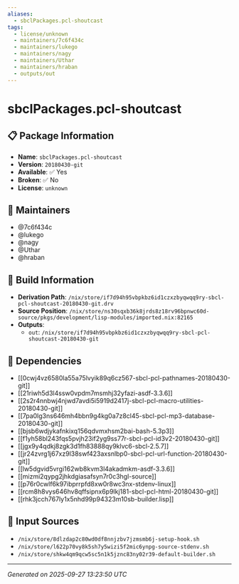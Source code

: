 ```yaml
---
aliases:
  - sbclPackages.pcl-shoutcast
tags:
  - license/unknown
  - maintainers/7c6f434c
  - maintainers/lukego
  - maintainers/nagy
  - maintainers/Uthar
  - maintainers/hraban
  - outputs/out
---
```


# sbclPackages.pcl-shoutcast

## 📋 Package Information

- **Name**: `sbclPackages.pcl-shoutcast`
- **Version**: `20180430-git`
- **Available**: ✅ Yes
- **Broken**: ✅ No
- **License**: `unknown`
## 👥 Maintainers

- @7c6f434c
- @lukego
- @nagy
- @Uthar
- @hraban


## 🔧 Build Information

- **Derivation Path**: `/nix/store/if7d94h95vbpkbz6id1czxzbyqwqq9ry-sbcl-pcl-shoutcast-20180430-git.drv`
- **Source Position**: `/nix/store/ns30sqxb36k8jrds8z18rv96bpnwc60d-source/pkgs/development/lisp-modules/imported.nix:82165`
- **Outputs**:
  - `out`:  `/nix/store/if7d94h95vbpkbz6id1czxzbyqwqq9ry-sbcl-pcl-shoutcast-20180430-git`

## 🔗 Dependencies

- [[0cwj4vz6580la55a75lvyik89q6cz567-sbcl-pcl-pathnames-20180430-git]]
- [[21riwh5d3l4ssw0vpdm7msmhj32yfazi-asdf-3.3.6]]
- [[2s2r4nnbwj4njwd7avdi5i5919d2417j-sbcl-pcl-macro-utilities-20180430-git]]
- [[7pa0lg3ns646mh4bbn9g4kg0a7z8cl45-sbcl-pcl-mp3-database-20180430-git]]
- [[bjsb6wdjykafnkixq156qdvmxhsm2bai-bash-5.3p3]]
- [[f1yh58bl243fqs5pvjh23if2yg9ss77r-sbcl-pcl-id3v2-20180430-git]]
- [[jgx9y4qdkj8zgk3d1fh83888qy9klvc6-sbcl-2.5.7]]
- [[jr24zvrg1j67xz9l38swf423axsnlbp0-sbcl-pcl-url-function-20180430-git]]
- [[lw5dgvid5vrgi162wb8kvm3l4akadmkm-asdf-3.3.6]]
- [[mizmi2qypg2jhkdgiasafsyn7r0c3hgl-source]]
- [[p76r0cwlf6k97ibprrpfd8xw0r8wc3nx-stdenv-linux]]
- [[rcm8h8vys646hv8qffsipnx6p9lkj181-sbcl-pcl-html-20180430-git]]
- [[rhk3jcch767ly1x5nhd99p94323m10sb-builder.lisp]]

## 📁 Input Sources

- `/nix/store/8dlzdap2c80wd0df8nnjzbv7jzmsmb6j-setup-hook.sh`
- `/nix/store/l622p70vy8k5sh7y5wizi5f2mic6ynpg-source-stdenv.sh`
- `/nix/store/shkw4qm9qcw5sc5n1k5jznc83ny02r39-default-builder.sh`

---
*Generated on 2025-09-27 13:23:50 UTC*
